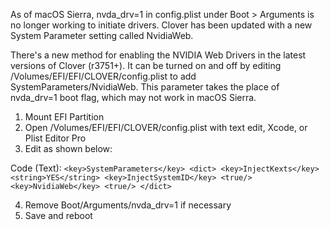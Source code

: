 As of macOS Sierra, nvda_drv=1 in config.plist under Boot > Arguments is no longer working to initiate drivers. Clover has been updated with a new System Parameter setting called NvidiaWeb.

There's a new method for enabling the NVIDIA Web Drivers in the latest versions of Clover (r3751+). It can be turned on and off by editing /Volumes/EFI/EFI/CLOVER/config.plist to add SystemParameters/NvidiaWeb. This parameter takes the place of nvda_drv=1 boot flag, which may not work in macOS Sierra.

1. Mount EFI Partition
2. Open /Volumes/EFI/EFI/CLOVER/config.plist with text edit, Xcode, or Plist Editor Pro
3. Edit as shown below:

Code (Text):
`
<key>SystemParameters</key>
    <dict>
        <key>InjectKexts</key>
        <string>YES</string>
        <key>InjectSystemID</key>
        <true/>
        <key>NvidiaWeb</key>
        <true/>
    </dict>
`

4. Remove Boot/Arguments/nvda_drv=1 if necessary
5. Save and reboot
